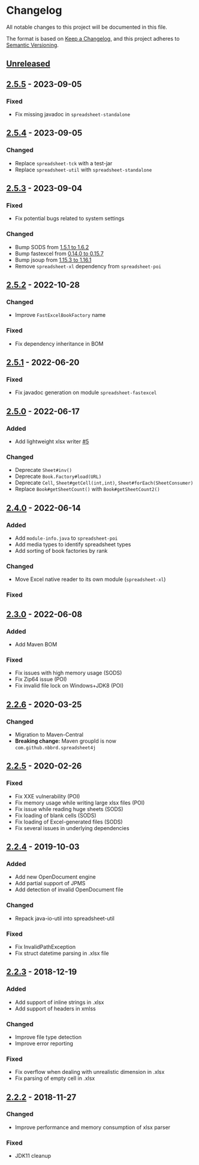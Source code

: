 # Changelog

All notable changes to this project will be documented in this file.

The format is based on [Keep a Changelog](https://keepachangelog.com/en/1.0.0/), and this project adheres
to [Semantic Versioning](https://semver.org/spec/v2.0.0.html).

## [Unreleased]

## [2.5.5] - 2023-09-05

### Fixed

- Fix missing javadoc in `spreadsheet-standalone`

## [2.5.4] - 2023-09-05

### Changed

- Replace `spreadsheet-tck` with a test-jar
- Replace `spreadsheet-util` with `spreadsheet-standalone`

## [2.5.3] - 2023-09-04

### Fixed

- Fix potential bugs related to system settings

### Changed

- Bump SODS from [1.5.1 to 1.6.2](https://github.com/miachm/SODS/releases)
- Bump fastexcel from [0.14.0 to 0.15.7](https://github.com/dhatim/fastexcel/releases)
- Bump jsoup from [1.15.3 to 1.16.1](https://github.com/jhy/jsoup/blob/master/CHANGES)
- Remove `spreadsheet-xl` dependency from `spreadsheet-poi`

## [2.5.2] - 2022-10-28

### Changed

- Improve `FastExcelBookFactory` name

### Fixed

- Fix dependency inheritance in BOM

## [2.5.1] - 2022-06-20

### Fixed

- Fix javadoc generation on module `spreadsheet-fastexcel`

## [2.5.0] - 2022-06-17

### Added

- Add lightweight xlsx writer [#5](https://github.com/nbbrd/spreadsheet4j/issues/5)

### Changed

- Deprecate `Sheet#inv()`
- Deprecate `Book.Factory#load(URL)`
- Deprecate `Cell`, `Sheet#getCell(int,int)`, `Sheet#forEach(SheetConsumer)`
- Replace `Book#getSheetCount()` with `Book#getSheetCount2()`

## [2.4.0] - 2022-06-14

### Added

- Add `module-info.java` to `spreadsheet-poi`
- Add media types to identify spreadsheet types
- Add sorting of book factories by rank

### Changed

- Move Excel native reader to its own module (`spreadsheet-xl`)

### Fixed

## [2.3.0] - 2022-06-08

### Added

- Add Maven BOM

### Fixed

- Fix issues with high memory usage (SODS)
- Fix Zip64 issue (POI)
- Fix invalid file lock on Windows+JDK8 (POI)

## [2.2.6] - 2020-03-25

### Changed

- Migration to Maven-Central
- **Breaking change:** Maven groupId is now `com.github.nbbrd.spreadsheet4j`

## [2.2.5] - 2020-02-26

### Fixed

- Fix XXE vulnerability (POI)
- Fix memory usage while writing large xlsx files (POI)
- Fix issue while reading huge sheets (SODS)
- Fix loading of blank cells (SODS)
- Fix loading of Excel-generated files (SODS)
- Fix several issues in underlying dependencies

## [2.2.4] - 2019-10-03

### Added

- Add new OpenDocument engine
- Add partial support of JPMS
- Add detection of invalid OpenDocument file

### Changed

- Repack java-io-util into spreadsheet-util

### Fixed

- Fix InvalidPathException
- Fix struct datetime parsing in .xlsx file

## [2.2.3] - 2018-12-19

### Added

- Add support of inline strings in .xlsx
- Add support of headers in xmlss

### Changed

- Improve file type detection
- Improve error reporting

### Fixed

- Fix overflow when dealing with unrealistic dimension in .xlsx
- Fix parsing of empty cell in .xlsx

## [2.2.2] - 2018-11-27

### Changed

- Improve performance and memory consumption of xlsx parser

### Fixed

- JDK11 cleanup

[Unreleased]: https://github.com/nbbrd/spreadsheet4j/compare/v2.5.5...HEAD
[2.5.5]: https://github.com/nbbrd/spreadsheet4j/compare/v2.5.4...v2.5.5
[2.5.4]: https://github.com/nbbrd/spreadsheet4j/compare/v2.5.3...v2.5.4
[2.5.3]: https://github.com/nbbrd/spreadsheet4j/compare/v2.5.2...v2.5.3
[2.5.2]: https://github.com/nbbrd/spreadsheet4j/compare/v2.5.1...v2.5.2
[2.5.1]: https://github.com/nbbrd/spreadsheet4j/compare/v2.5.0...v2.5.1
[2.5.0]: https://github.com/nbbrd/spreadsheet4j/compare/v2.4.0...v2.5.0
[2.4.0]: https://github.com/nbbrd/spreadsheet4j/compare/v2.3.0...v2.4.0
[2.3.0]: https://github.com/nbbrd/spreadsheet4j/compare/v2.2.6...v2.3.0
[2.2.6]: https://github.com/nbbrd/spreadsheet4j/compare/v2.2.5...v2.2.6
[2.2.5]: https://github.com/nbbrd/spreadsheet4j/compare/v2.2.4...v2.2.5
[2.2.4]: https://github.com/nbbrd/spreadsheet4j/compare/v2.2.3...v2.2.4
[2.2.3]: https://github.com/nbbrd/spreadsheet4j/compare/v2.2.2...v2.2.3
[2.2.2]: https://github.com/nbbrd/spreadsheet4j/releases/tag/v2.2.2
